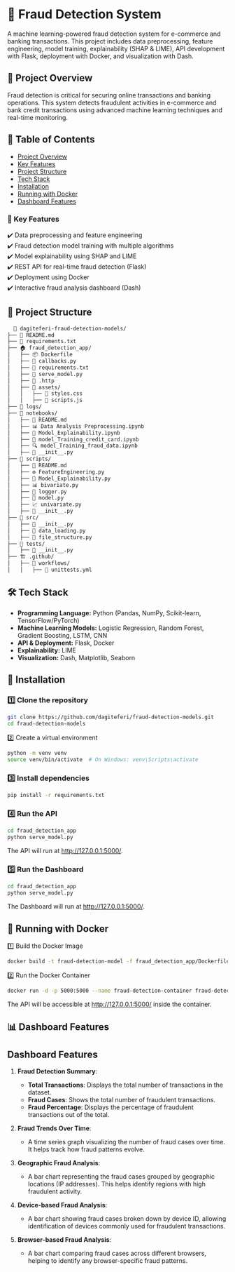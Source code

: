 # 🚀 Fraud Detection System  

A machine learning-powered fraud detection system for e-commerce and banking transactions. This project includes data preprocessing, feature engineering, model training, explainability (SHAP & LIME), API development with Flask, deployment with Docker, and visualization with Dash.  

## 📌 Project Overview  
Fraud detection is critical for securing online transactions and banking operations. This system detects fraudulent activities in e-commerce and bank credit transactions using advanced machine learning techniques and real-time monitoring.  

## 📑 Table of Contents  
- [Project Overview](#-project-overview)  
- [Key Features](#-key-features)  
- [Project Structure](#-project-structure)  
- [Tech Stack](#-tech-stack)  
- [Installation](#-installation)  
- [Running with Docker](#-running-with-docker)  
- [Dashboard Features](#-dashboard-features)  



### 🔹 Key Features  
✔️ Data preprocessing and feature engineering  
✔️ Fraud detection model training with multiple algorithms  
✔️ Model explainability using SHAP and LIME  
✔️ REST API for real-time fraud detection (Flask)  
✔️ Deployment using Docker  
✔️ Interactive fraud analysis dashboard (Dash)  

## 📂 Project Structure  
 ```bash
   📂 dagiteferi-fraud-detection-models/
├── 📜 README.md
├── 📜 requirements.txt
├── 🏠 fraud_detection_app/
│   ├── 📦 Dockerfile
│   ├── 🔄 callbacks.py
│   ├── 📜 requirements.txt
│   ├── 🚀 serve_model.py
│   ├── 📝 .http
│   ├── 📂 assets/
│   │   ├── 🎨 styles.css
│   │   ├── 📜 scripts.js
├── 📂 logs/
├── 📖 notebooks/
│   ├── 📜 README.md
│   ├── 📊 Data Analysis Preprocessing.ipynb
│   ├── 🧐 Model_Explainability.ipynb
│   ├── 🤖 model_Training_credit_card.ipynb
│   ├── 🔍 model_Training_fraud_data.ipynb
│   ├── 📜 __init__.py
├── 📝 scripts/
│   ├── 📜 README.md
│   ├── ⚙️ FeatureEngineering.py
│   ├── 🧐 Model_Explainability.py
│   ├── 📊 bivariate.py
│   ├── 📝 logger.py
│   ├── 🤖 model.py
│   ├── 📈 univariate.py
│   ├── 📜 __init__.py
├── 🔧 src/
│   ├── 📜 __init__.py
│   ├── 📂 data_loading.py
│   ├── 📂 file_structure.py
├── 🧪 tests/
│   ├── 📜 __init__.py
├── 🏗️ .github/
│   ├── 📂 workflows/
│   │   ├── 🔄 unittests.yml

```

## 🛠 Tech Stack  
- **Programming Language:** Python (Pandas, NumPy, Scikit-learn, TensorFlow/PyTorch)  
- **Machine Learning Models:** Logistic Regression, Random Forest, Gradient Boosting, LSTM, CNN  
- **API & Deployment:** Flask, Docker  
- **Explainability:** LIME  
- **Visualization:** Dash, Matplotlib, Seaborn  

## 🔧 Installation  

### 1️⃣ Clone the repository  
```sh
git clone https://github.com/dagiteferi/fraud-detection-models.git
cd fraud-detection-models
```
2️⃣ Create a virtual environment
```sh
python -m venv venv
source venv/bin/activate  # On Windows: venv\Scripts\activate
```
###  3️⃣ Install dependencies
```sh
pip install -r requirements.txt
```
### 4️⃣ Run the API
```sh
cd fraud_detection_app
python serve_model.py
```
The API will run at http://127.0.0.1:5000/.
### 5️⃣ Run the Dashboard
```sh
cd fraud_detection_app
python serve_model.py
```
The Dashboard will run at http://127.0.0.1:5000/.
## 🚀 Running with Docker
1️⃣ Build the Docker Image
```sh
docker build -t fraud-detection-model -f fraud_detection_app/Dockerfile .

```
2️⃣ Run the Docker Container
```sh
docker run -d -p 5000:5000 --name fraud-detection-container fraud-detection-model
```
The API will be accessible at http://127.0.0.1:5000/ inside the container.

## 📊 Dashboard Features
## Dashboard Features

1. **Fraud Detection Summary**:
   - **Total Transactions**: Displays the total number of transactions in the dataset.
   - **Fraud Cases**: Shows the total number of fraudulent transactions.
   - **Fraud Percentage**: Displays the percentage of fraudulent transactions out of the total.

2. **Fraud Trends Over Time**:
   - A time series graph visualizing the number of fraud cases over time. It helps track how fraud patterns evolve.

3. **Geographic Fraud Analysis**:
   - A bar chart representing the fraud cases grouped by geographic locations (IP addresses). This helps identify regions with high fraudulent activity.

4. **Device-based Fraud Analysis**:
   - A bar chart showing fraud cases broken down by device ID, allowing identification of devices commonly used for fraudulent transactions.

5. **Browser-based Fraud Analysis**:
   - A bar chart comparing fraud cases across different browsers, helping to identify any browser-specific fraud patterns.




